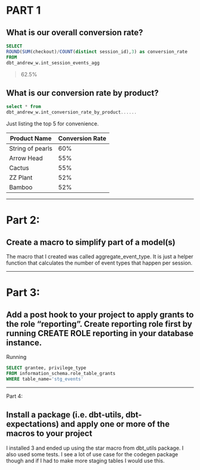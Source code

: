 # PART 1
## What is our overall conversion rate?
``` sql 
SELECT 
ROUND(SUM(checkout)/COUNT(distinct session_id),3) as conversion_rate
FROM
dbt_andrew_w.int_session_events_agg
```
> 62.5%

## What is our conversion rate by product?
``` sql 
select * from 
dbt_andrew_w.int_conversion_rate_by_product......

```
Just listing the top 5 for convenience.

| Product Name      | Conversion Rate |
| ----------- | ----------- |
| String of pearls      | 60%       |
| 	Arrow Head   | 55%        |
| 	Cactus   | 55%        |
| 	ZZ Plant   | 52%        |
| 	Bamboo   | 52%        |

---

# Part 2:
## Create a macro to simplify part of a model(s)
The macro that I created was called aggregate_event_type.
It is just a helper function that calculates the number of event types that happen per session.

---
# Part 3:
## Add a post hook to your project to apply grants to the role “reporting”. Create reporting role first by running CREATE ROLE reporting in your database instance.

Running  
```sql
SELECT grantee, privilege_type
FROM information_schema.role_table_grants
WHERE table_name='stg_events'
```

---
Part 4:
## Install a package (i.e. dbt-utils, dbt-expectations) and apply one or more of the macros to your project

I installed 3 and ended up using
the star macro from dbt_utils package. I also used some tests. I see a lot of use case for the codegen package though and if I had to make more staging tables I would use this.
